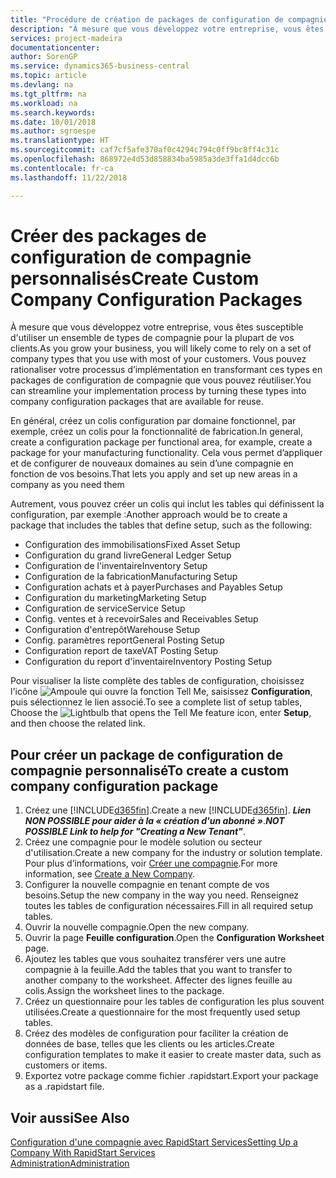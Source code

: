 ```yaml
---
title: "Procédure de création de packages de configuration de compagnie personnalisés | Microsoft Docs"
description: "À mesure que vous développez votre entreprise, vous êtes susceptible d'utiliser un ensemble de types de compagnie pour la plupart de vos clients. Vous pouvez rationaliser votre processus d’implémentation en transformant ces types en packages de configuration de compagnie que vous pouvez réutiliser."
services: project-madeira
documentationcenter: 
author: SorenGP
ms.service: dynamics365-business-central
ms.topic: article
ms.devlang: na
ms.tgt_pltfrm: na
ms.workload: na
ms.search.keywords: 
ms.date: 10/01/2018
ms.author: sgroespe
ms.translationtype: HT
ms.sourcegitcommit: caf7cf5afe370af0c4294c794c0ff9bc8ff4c31c
ms.openlocfilehash: 868972e4d53d858834ba5985a3de3ffa1d4dcc6b
ms.contentlocale: fr-ca
ms.lasthandoff: 11/22/2018

---
```

# <a name="create-custom-company-configuration-packages"></a><span data-ttu-id="71c1c-104">Créer des packages de configuration de compagnie personnalisés</span><span class="sxs-lookup"><span data-stu-id="71c1c-104">Create Custom Company Configuration Packages</span></span>
<span data-ttu-id="71c1c-105">À mesure que vous développez votre entreprise, vous êtes susceptible d'utiliser un ensemble de types de compagnie pour la plupart de vos clients.</span><span class="sxs-lookup"><span data-stu-id="71c1c-105">As you grow your business, you will likely come to rely on a set of company types that you use with most of your customers.</span></span> <span data-ttu-id="71c1c-106">Vous pouvez rationaliser votre processus d’implémentation en transformant ces types en packages de configuration de compagnie que vous pouvez réutiliser.</span><span class="sxs-lookup"><span data-stu-id="71c1c-106">You can streamline your implementation process by turning these types into company configuration packages that are available for reuse.</span></span>  

<span data-ttu-id="71c1c-107">En général, créez un colis configuration par domaine fonctionnel, par exemple, créez un colis pour la fonctionnalité de fabrication.</span><span class="sxs-lookup"><span data-stu-id="71c1c-107">In general, create a configuration package per functional area, for example, create a package for your manufacturing functionality.</span></span> <span data-ttu-id="71c1c-108">Cela vous permet d’appliquer et de configurer de nouveaux domaines au sein d’une compagnie en fonction de vos besoins.</span><span class="sxs-lookup"><span data-stu-id="71c1c-108">That lets you apply and set up new areas in a company as you need them</span></span>  

<span data-ttu-id="71c1c-109">Autrement, vous pouvez créer un colis qui inclut les tables qui définissent la configuration, par exemple :</span><span class="sxs-lookup"><span data-stu-id="71c1c-109">Another approach would be to create a package that includes the tables that define setup, such as the following:</span></span>  

-   <span data-ttu-id="71c1c-110">Configuration des immobilisations</span><span class="sxs-lookup"><span data-stu-id="71c1c-110">Fixed Asset Setup</span></span>  
-   <span data-ttu-id="71c1c-111">Configuration du grand livre</span><span class="sxs-lookup"><span data-stu-id="71c1c-111">General Ledger Setup</span></span>  
-   <span data-ttu-id="71c1c-112">Configuration de l'inventaire</span><span class="sxs-lookup"><span data-stu-id="71c1c-112">Inventory Setup</span></span>  
-   <span data-ttu-id="71c1c-113">Configuration de la fabrication</span><span class="sxs-lookup"><span data-stu-id="71c1c-113">Manufacturing Setup</span></span>  
-   <span data-ttu-id="71c1c-114">Configuration achats et à payer</span><span class="sxs-lookup"><span data-stu-id="71c1c-114">Purchases and Payables Setup</span></span>  
-   <span data-ttu-id="71c1c-115">Configuration du marketing</span><span class="sxs-lookup"><span data-stu-id="71c1c-115">Marketing Setup</span></span>  
-   <span data-ttu-id="71c1c-116">Configuration de service</span><span class="sxs-lookup"><span data-stu-id="71c1c-116">Service Setup</span></span>  
-   <span data-ttu-id="71c1c-117">Config. ventes et à recevoir</span><span class="sxs-lookup"><span data-stu-id="71c1c-117">Sales and Receivables Setup</span></span>  
-   <span data-ttu-id="71c1c-118">Configuration d'entrepôt</span><span class="sxs-lookup"><span data-stu-id="71c1c-118">Warehouse Setup</span></span>  
-   <span data-ttu-id="71c1c-119">Config. paramètres report</span><span class="sxs-lookup"><span data-stu-id="71c1c-119">General Posting Setup</span></span>  
-   <span data-ttu-id="71c1c-120">Configuration report de taxe</span><span class="sxs-lookup"><span data-stu-id="71c1c-120">VAT Posting Setup</span></span>  
-   <span data-ttu-id="71c1c-121">Configuration du report d'inventaire</span><span class="sxs-lookup"><span data-stu-id="71c1c-121">Inventory Posting Setup</span></span>  

<span data-ttu-id="71c1c-122">Pour visualiser la liste complète des tables de configuration, choisissez l'icône ![Ampoule qui ouvre la fonction Tell Me](media/ui-search/search_small.png "Dites-moi ce que vous voulez faire"), saisissez **Configuration**, puis sélectionnez le lien associé.</span><span class="sxs-lookup"><span data-stu-id="71c1c-122">To see a complete list of setup tables, Choose the ![Lightbulb that opens the Tell Me feature](media/ui-search/search_small.png "Tell me what you want to do") icon, enter **Setup**, and then choose the related link.</span></span>  

## <a name="to-create-a-custom-company-configuration-package"></a><span data-ttu-id="71c1c-123">Pour créer un package de configuration de compagnie personnalisé</span><span class="sxs-lookup"><span data-stu-id="71c1c-123">To create a custom company configuration package</span></span>  
1.  <span data-ttu-id="71c1c-124">Créez une [!INCLUDE[d365fin](includes/d365fin_md.md)].</span><span class="sxs-lookup"><span data-stu-id="71c1c-124">Create a new [!INCLUDE[d365fin](includes/d365fin_md.md)].</span></span> <span data-ttu-id="71c1c-125">***Lien NON POSSIBLE pour aider à la « création d'un abonné »***.</span><span class="sxs-lookup"><span data-stu-id="71c1c-125">***NOT POSSIBLE Link to help for "Creating a New Tenant"***.</span></span>   
2.  <span data-ttu-id="71c1c-126">Créez une compagnie pour le modèle solution ou secteur d'utilisation.</span><span class="sxs-lookup"><span data-stu-id="71c1c-126">Create a new company for the industry or solution template.</span></span> <span data-ttu-id="71c1c-127">Pour plus d’informations, voir [Créer une compagnie](admin-how-to-create-a-new-company.md).</span><span class="sxs-lookup"><span data-stu-id="71c1c-127">For more information, see [Create a New Company](admin-how-to-create-a-new-company.md).</span></span>  
3.  <span data-ttu-id="71c1c-128">Configurer la nouvelle compagnie en tenant compte de vos besoins.</span><span class="sxs-lookup"><span data-stu-id="71c1c-128">Setup the new company in the way you need.</span></span> <span data-ttu-id="71c1c-129">Renseignez toutes les tables de configuration nécessaires.</span><span class="sxs-lookup"><span data-stu-id="71c1c-129">Fill in all required setup tables.</span></span>  
4.  <span data-ttu-id="71c1c-130">Ouvrir la nouvelle compagnie.</span><span class="sxs-lookup"><span data-stu-id="71c1c-130">Open the new company.</span></span>
5. <span data-ttu-id="71c1c-131">Ouvrir la page **Feuille configuration**.</span><span class="sxs-lookup"><span data-stu-id="71c1c-131">Open the **Configuration Worksheet** page.</span></span>  
6.  <span data-ttu-id="71c1c-132">Ajoutez les tables que vous souhaitez transférer vers une autre compagnie à la feuille.</span><span class="sxs-lookup"><span data-stu-id="71c1c-132">Add the tables that you want to transfer to another company to the worksheet.</span></span> <span data-ttu-id="71c1c-133">Affecter des lignes feuille au colis.</span><span class="sxs-lookup"><span data-stu-id="71c1c-133">Assign the worksheet lines to the package.</span></span>  
7.  <span data-ttu-id="71c1c-134">Créez un questionnaire pour les tables de configuration les plus souvent utilisées.</span><span class="sxs-lookup"><span data-stu-id="71c1c-134">Create a questionnaire for the most frequently used setup tables.</span></span>  
8.  <span data-ttu-id="71c1c-135">Créez des modèles de configuration pour faciliter la création de données de base, telles que les clients ou les articles.</span><span class="sxs-lookup"><span data-stu-id="71c1c-135">Create configuration templates to make it easier to create master data, such as customers or items.</span></span>  
9.  <span data-ttu-id="71c1c-136">Exportez votre package comme fichier .rapidstart.</span><span class="sxs-lookup"><span data-stu-id="71c1c-136">Export your package as a .rapidstart file.</span></span>  

## <a name="see-also"></a><span data-ttu-id="71c1c-137">Voir aussi</span><span class="sxs-lookup"><span data-stu-id="71c1c-137">See Also</span></span>  
[<span data-ttu-id="71c1c-138">Configuration d'une compagnie avec RapidStart Services</span><span class="sxs-lookup"><span data-stu-id="71c1c-138">Setting Up a Company With RapidStart Services</span></span>](admin-set-up-a-company-with-rapidstart.md)  
[<span data-ttu-id="71c1c-139">Administration</span><span class="sxs-lookup"><span data-stu-id="71c1c-139">Administration</span></span>](admin-setup-and-administration.md)

